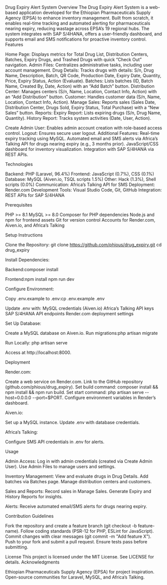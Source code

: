 Drug Expiry Alert System
Overview
The Drug Expiry Alert System is a web-based application developed for the Ethiopian Pharmaceuticals Supply Agency (EPSA) to enhance inventory management. Built from scratch, it enables real-time tracking and automated alerting for pharmaceuticals nearing expiry, reducing wastage across EPSA’s 19 regional hubs. The system integrates with SAP S/4HANA, offers a user-friendly dashboard, and supports email and SMS notifications for proactive inventory control.
Features

Home Page: Displays metrics for Total Drug List, Distribution Centers, Batches, Expiry Drugs, and Trashed Drugs with quick “Check Out” navigation.
Admin Files: Centralizes administrative tasks, including user account management.
Drug Details: Tracks drugs with details: S/n, Drug Name, Description, Batch, QR Code, Production Date, Expiry Date, Quantity, Price, Expiry Status, Action (Evaluate).
Batches: Lists batches (ID, Batch Name, Created By, Date, Action) with an “Add Batch” button.
Distribution Center: Manages centers (S/n, Name, Location, Contact Info, Action) with an “Add Distribution” button.
Customer: Handles customer data (S/n, Name, Location, Contact Info, Action).
Manage Sales: Reports sales (Sales Date, Distribution Center, Drugs Sold, Expiry Status, Total Purchase) with a “New Sales” button.
Reports:
Expiry Report: Lists expiring drugs (S/n, Drug Name, Quantity).
History Report: Tracks system activities (Date, User, Action).


Create Admin User: Enables admin account creation with role-based access control.
Logout: Ensures secure user logout.
Additional Features:
Real-time expiry tracking using MySQL.
Automated email and SMS alerts via Africa’s Talking API for drugs nearing expiry (e.g., 3 months prior).
JavaScript/CSS dashboard for inventory visualization.
Integration with SAP S/4HANA via REST APIs.



Technologies

Backend: PHP (Laravel, 96.4%)
Frontend: JavaScript (0.7%), CSS (0.1%)
Database: MySQL (Aiven.io, TSQL scripts 1.5%)
Other: Hack (1.3%), Shell scripts (0.0%)
Communication: Africa’s Talking API for SMS
Deployment: Render.com
Development Tools: Visual Studio Code, Git, GitHub
Integration: REST APIs for SAP S/4HANA

Prerequisites

PHP >= 8.1
MySQL >= 8.0
Composer for PHP dependencies
Node.js and npm for frontend assets
Git for version control
Accounts for Render.com, Aiven.io, and Africa’s Talking

Setup Instructions

Clone the Repository:
git clone https://github.com/phious/drug_expiry.git
cd drug_expiry


Install Dependencies:

Backend:composer install


Frontend:npm install
npm run dev




Configure Environment:

Copy .env.example to .env:cp .env.example .env


Update .env with:
MySQL credentials (Aiven.io)
Africa’s Talking API keys
SAP S/4HANA API endpoints
Render.com deployment settings




Set Up Database:

Create a MySQL database on Aiven.io.
Run migrations:php artisan migrate




Run Locally:
php artisan serve

Access at http://localhost:8000.


Deployment

Render.com:

Create a web service on Render.com.
Link to the GitHub repository (github.com/phious/drug_expiry).
Set build command: composer install && npm install && npm run build.
Set start command: php artisan serve --host=0.0.0.0 --port=$PORT.
Configure environment variables in Render’s dashboard.


Aiven.io:

Set up a MySQL instance.
Update .env with database credentials.


Africa’s Talking:

Configure SMS API credentials in .env for alerts.



Usage

Admin Access:
Log in with admin credentials (created via Create Admin User).
Use Admin Files to manage users and settings.


Inventory Management:
View and evaluate drugs in Drug Details.
Add batches via Batches page.
Manage distribution centers and customers.


Sales and Reports:
Record sales in Manage Sales.
Generate Expiry and History Reports for insights.


Alerts:
Receive automated email/SMS alerts for drugs nearing expiry.



Contribution Guidelines

Fork the repository and create a feature branch (git checkout -b feature-name).
Follow coding standards (PSR-12 for PHP, ESLint for JavaScript).
Commit changes with clear messages (git commit -m "Add feature X").
Push to your fork and submit a pull request.
Ensure tests pass before submitting.

License
This project is licensed under the MIT License. See LICENSE for details.
Acknowledgments

Ethiopian Pharmaceuticals Supply Agency (EPSA) for project inspiration.
Open-source communities for Laravel, MySQL, and Africa’s Talking.

